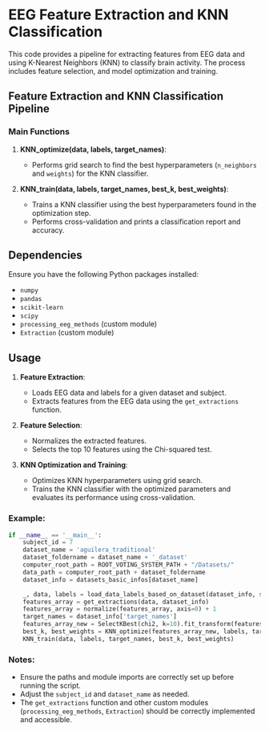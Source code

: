 # EEG Feature Extraction and KNN Classification

This code provides a pipeline for extracting features from EEG data and using K-Nearest Neighbors (KNN) to classify brain activity. The process includes  feature selection, and model optimization and training.

## Feature Extraction and KNN Classification Pipeline

### Main Functions

1. **KNN_optimize(data, labels, target_names)**:
    - Performs grid search to find the best hyperparameters (`n_neighbors` and `weights`) for the KNN classifier.

2. **KNN_train(data, labels, target_names, best_k, best_weights)**:
    - Trains a KNN classifier using the best hyperparameters found in the optimization step.
    - Performs cross-validation and prints a classification report and accuracy.
## Dependencies

Ensure you have the following Python packages installed:
- `numpy`
- `pandas`
- `scikit-learn`
- `scipy`
- `processing_eeg_methods` (custom module)
- `Extraction` (custom module)

## Usage

1. **Feature Extraction**:
    - Loads EEG data and labels for a given dataset and subject.
    - Extracts features from the EEG data using the `get_extractions` function.

2. **Feature Selection**:
    - Normalizes the extracted features.
    - Selects the top 10 features using the Chi-squared test.

3. **KNN Optimization and Training**:
    - Optimizes KNN hyperparameters using grid search.
    - Trains the KNN classifier with the optimized parameters and evaluates its performance using cross-validation.

### Example:

```python
if __name__ == '__main__':
    subject_id = 7
    dataset_name = 'aguilera_traditional'
    dataset_foldername = dataset_name + '_dataset'
    computer_root_path = ROOT_VOTING_SYSTEM_PATH + "/Datasets/"
    data_path = computer_root_path + dataset_foldername
    dataset_info = datasets_basic_infos[dataset_name]

    _, data, labels = load_data_labels_based_on_dataset(dataset_info, subject_id, data_path, threshold_for_bug=0.00000001)
    features_array = get_extractions(data, dataset_info)
    features_array = normalize(features_array, axis=0) + 1
    target_names = dataset_info['target_names']
    features_array_new = SelectKBest(chi2, k=10).fit_transform(features_array, labels)
    best_k, best_weights = KNN_optimize(features_array_new, labels, target_names)
    KNN_train(data, labels, target_names, best_k, best_weights)
```

### Notes:
- Ensure the paths and module imports are correctly set up before running the script.
- Adjust the `subject_id` and `dataset_name` as needed.
- The `get_extractions` function and other custom modules (`processing_eeg_methods`, `Extraction`) should be correctly implemented and accessible.

